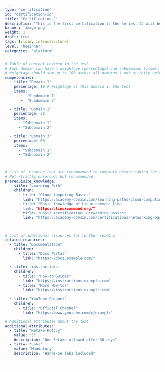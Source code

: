 ```yaml
---
type: "certification"
id: "certification-id"
title: "Certification-1"
description: "This is the first certification in the series. It will help you get started with KEDA and understand its basic concepts."
banner: "image.png"
weight: 1
draft: true
tags: [cloud, infrastructure]
level: "beginner"
categories: "platform"


# Table of content covered in the test
# Each domain can have a weightage (percentage) and subdomains (items)
# Weightage should sum up to 100 across all domains ( not strictly enforced, but recommended )
competencies:
  - title: "Domain 1"
    percentage: 10 # Weightage of this domain in the test
    items: 
       -  "Subdomain 1"
       -  "Subdomain 2"

  - title: "Domain 2"
    percentage: 30
    items:
      - "Subdomain 1"
      - "Subdomain 2"

  - title: "Domain 3"
    percentage: 60
    items:
      - "Subdomain 1"
      - "Subdomain 2"



# List of resource that are recommended to complete before taking the test
# Not strictly enforced, but recommended
prerequisite_knowledge:
  - title: "Learning Path"
    children:
      - title: "Cloud Computing Basics"
        link: "https://academy-domain.com/learning-paths/cloud-computing-basics"
      - title: "Basic knowledge of Linux command line
        link: "https://linuxcommand.org/"
      - title: "Basic Certification: Networking Basics"
        link: "https://academy-domain.com/certifications/networking-basics" 
  


# List of additional resources for further reading 
related_resources:
  - title: "Documentation"
    children:
      - title: "Docs Portal"
        link: "https://docs.example.com/"

  - title: "Instructions"
    children:
      - title: "How-to Guides"
        link: "https://instructions.example.com"
      - title: "More How-tos"
        link: "https://instructions.example.com"
        
  - title: "YouTube Channel"
    children:
      - title: "Official Channel"
        link: "https://www.youtube.com/c/example"

# Additional attributes about the test
additional_attributes: 
  - title: "Retake Policy"
    value: "3"
    description: "One Retake allowed after 30 days"
  - title: "Labs"
    value: "Mandatory"
    description: "Hands-on labs included"


---
```


